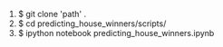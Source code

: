 1. $ git clone 'path' .
2. $ cd predicting_house_winners/scripts/ 
3. $ ipython notebook predicting_house_winners.ipynb 
